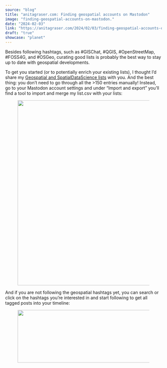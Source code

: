 ```yaml
---
source: "blog"
title: "anitagraser.com: Finding geospatial accounts on Mastodon"
image: "finding-geospatial-accounts-on-mastodon."
date: "2024-02-03"
link: "https://anitagraser.com/2024/02/03/finding-geospatial-accounts-on-mastodon/"
draft: "true"
showcase: "planet"
---
```


<p>Besides following hashtags, such as #GISChat, #QGIS, #OpenStreetMap, #FOSS4G, and #OSGeo, curating good lists is probably the best way to stay up to date with geospatial developments.</p>



<p>To get you started (or to potentially enrich your existing lists), I thought I&#8217;d share my <a href="https://gist.github.com/anitagraser/a37118d74b839602e0f474375f548dfd">Geospatial and SpatialDataScience lists</a> with you. And the best thing: you don&#8217;t need to go through all the &gt;150 entries manually! Instead, go to your Mastodon account settings and under &#8220;Import and export&#8221; you&#8217;ll find a tool to import and merge my list.csv with your lists: </p>



<figure class="wp-block-image size-large"><a href="https://anitagraser.com/wp-content/uploads/2024/02/image.png"><img loading="lazy" width="1024" height="594" data-attachment-id="8782" data-permalink="https://anitagraser.com/2024/02/03/finding-geospatial-accounts-on-mastodon/image-44/" data-orig-file="https://anitagraser.com/wp-content/uploads/2024/02/image.png" data-orig-size="1117,648" data-comments-opened="1" data-image-meta="{&quot;aperture&quot;:&quot;0&quot;,&quot;credit&quot;:&quot;&quot;,&quot;camera&quot;:&quot;&quot;,&quot;caption&quot;:&quot;&quot;,&quot;created_timestamp&quot;:&quot;0&quot;,&quot;copyright&quot;:&quot;&quot;,&quot;focal_length&quot;:&quot;0&quot;,&quot;iso&quot;:&quot;0&quot;,&quot;shutter_speed&quot;:&quot;0&quot;,&quot;title&quot;:&quot;&quot;,&quot;orientation&quot;:&quot;0&quot;}" data-image-title="image" data-image-description="" data-image-caption="" data-medium-file="https://anitagraser.com/wp-content/uploads/2024/02/image.png?w=300" data-large-file="https://anitagraser.com/wp-content/uploads/2024/02/image.png?w=545" src="https://anitagraser.com/wp-content/uploads/2024/02/image.png?w=1024" alt="" class="wp-image-8782" srcset="https://anitagraser.com/wp-content/uploads/2024/02/image.png?w=1024 1024w, https://anitagraser.com/wp-content/uploads/2024/02/image.png?w=150 150w, https://anitagraser.com/wp-content/uploads/2024/02/image.png?w=300 300w, https://anitagraser.com/wp-content/uploads/2024/02/image.png?w=768 768w, https://anitagraser.com/wp-content/uploads/2024/02/image.png 1117w" sizes="(max-width: 1024px) 100vw, 1024px" /></a></figure>



<p>And if you are not following the geospatial hashtags yet, you can search or click on the hashtags you&#8217;re interested in and start following to get all tagged posts into your timeline: </p>



<figure class="wp-block-image size-large"><img loading="lazy" width="590" height="169" data-attachment-id="8791" data-permalink="https://anitagraser.com/2024/02/03/finding-geospatial-accounts-on-mastodon/image-3-11/" data-orig-file="https://anitagraser.com/wp-content/uploads/2024/02/image-3.png" data-orig-size="590,169" data-comments-opened="1" data-image-meta="{&quot;aperture&quot;:&quot;0&quot;,&quot;credit&quot;:&quot;&quot;,&quot;camera&quot;:&quot;&quot;,&quot;caption&quot;:&quot;&quot;,&quot;created_timestamp&quot;:&quot;0&quot;,&quot;copyright&quot;:&quot;&quot;,&quot;focal_length&quot;:&quot;0&quot;,&quot;iso&quot;:&quot;0&quot;,&quot;shutter_speed&quot;:&quot;0&quot;,&quot;title&quot;:&quot;&quot;,&quot;orientation&quot;:&quot;0&quot;}" data-image-title="image-3" data-image-description="" data-image-caption="" data-medium-file="https://anitagraser.com/wp-content/uploads/2024/02/image-3.png?w=300" data-large-file="https://anitagraser.com/wp-content/uploads/2024/02/image-3.png?w=545" src="https://anitagraser.com/wp-content/uploads/2024/02/image-3.png?w=590" alt="" class="wp-image-8791" srcset="https://anitagraser.com/wp-content/uploads/2024/02/image-3.png 590w, https://anitagraser.com/wp-content/uploads/2024/02/image-3.png?w=150 150w, https://anitagraser.com/wp-content/uploads/2024/02/image-3.png?w=300 300w" sizes="(max-width: 590px) 100vw, 590px" /></figure>
